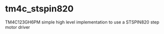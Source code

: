 # tm4c_stspin820
TM4C123GH6PM simple high level implementation to use a STSPIN820 step motor driver
